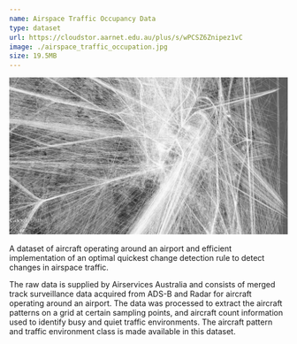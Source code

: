 ```yaml
---
name: Airspace Traffic Occupancy Data
type: dataset
url: https://cloudstor.aarnet.edu.au/plus/s/wPCSZ6Znipez1vC
image: ./airspace_traffic_occupation.jpg
size: 19.5MB
---
```


<p align="center"><img src="./airspace_traffic_occupation.jpg" alt="Airspace Traffic"/></p>

A dataset of aircraft operating around an airport and efficient implementation of an optimal quickest change detection rule to detect changes in airspace traffic.

The raw data is supplied by Airservices Australia and consists of merged track surveillance data acquired from ADS-B and Radar for aircraft operating around an airport. The data was processed to extract the aircraft patterns on a grid at certain sampling points, and aircraft count information used to identify busy and quiet traffic environments. The aircraft pattern and traffic environment class is made available in this dataset.
